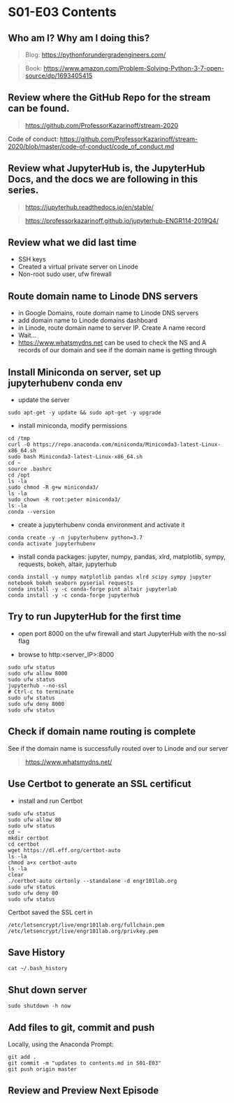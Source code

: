 # S01-E03 Contents

## Who am I? Why am I doing this?

 > Blog: https://pythonforundergradengineers.com/

 > Book: https://www.amazon.com/Problem-Solving-Python-3-7-open-source/dp/1693405415

## Review where the GitHub Repo for the stream can be found.

 > https://github.com/ProfessorKazarinoff/stream-2020

Code of conduct: https://github.com/ProfessorKazarinoff/stream-2020/blob/master/code-of-conduct/code_of_conduct.md

## Review what JupyterHub is, the JupyterHub Docs, and the docs we are following in this series.

 > https://jupyterhub.readthedocs.io/en/stable/

 > https://professorkazarinoff.github.io/jupyterhub-ENGR114-2019Q4/

## Review what we did last time

 - SSH keys
 - Created a virtual private server on Linode
 - Non-root sudo user, ufw firewall

## Route domain name to Linode DNS servers

 - in Google Domains, route domain name to Linode DNS servers
 - add domain name to Linode domains dashboard
 - in Linode, route domain name to server IP. Create A name record
 - Wait...
 - https://www.whatsmydns.net can be used to check the NS and A records of our domain and see if the domain name is getting through

## Install Miniconda on server, set up jupyterhubenv conda env

 - update the server

```
sudo apt-get -y update && sudo apt-get -y upgrade
```

 - install miniconda, modify permissions

```
cd /tmp
curl -O https://repo.anaconda.com/miniconda/Miniconda3-latest-Linux-x86_64.sh
sudo bash Miniconda3-latest-Linux-x86_64.sh
cd ~
source .bashrc
cd /opt
ls -la
sudo chmod -R g+w miniconda3/
ls -la
sudo chown -R root:peter miniconda3/
ls -la
conda --version
```

 - create a jupyterhubenv conda environment and activate it

```
conda create -y -n jupyterhubenv python=3.7
conda activate jupyterhubenv
```

 - install conda packages: jupyter, numpy, pandas, xlrd, matplotlib, sympy, requests, bokeh, altair, jupyterhub

```
conda install -y numpy matplotlib pandas xlrd scipy sympy jupyter notebook bokeh seaborn pyserial requests
conda install -y -c conda-forge pint altair jupyterlab
conda install -y -c conda-forge jupyterhub
```

## Try to run JupyterHub for the first time

 - open port 8000 on the ufw firewall and start JupyterHub with the no-ssl flag

 - browse to http:<server_IP>:8000

```
sudo ufw status
sudo ufw allow 8000
sudo ufw status
jupyterhub --no-ssl
# Ctrl-c to terminate
sudo ufw status
sudo ufw deny 8000
sudo ufw status
```

## Check if domain name routing is complete

See if the domain name is successfully routed over to Linode and our server

 > https://www.whatsmydns.net/

## Use Certbot to generate an SSL certificut

 - install and run Certbot

```
sudo ufw status
sudo ufw allow 80
sudo ufw status
cd ~
mkdir certbot
cd certbot
wget https://dl.eff.org/certbot-auto
ls -la
chmod a+x certbot-auto
ls -la
clear
./certbot-auto certonly --standalone -d engr101lab.org
sudo ufw status
sudo ufw deny 80
sudo ufw status
```

Certbot saved the SSL cert in

```
/etc/letsencrypt/live/engr101lab.org/fullchain.pem
/etc/letsencrypt/live/engr101lab.org/privkey.pem
```

## Save History

```
cat ~/.bash_history
```

## Shut down server

```
sudo shutdown -h now
```

## Add files to git, commit and push

Locally, using the Anaconda Prompt:

```
git add .
git commit -m "updates to contents.md in S01-E03"
git push origin master
```

## Review and Preview Next Episode
